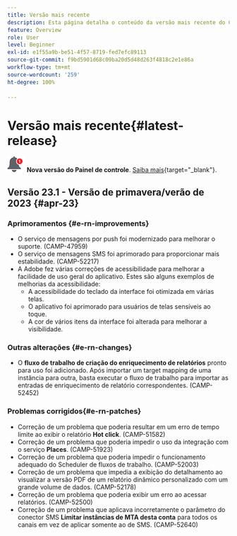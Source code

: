 ```yaml
---
title: Versão mais recente
description: Esta página detalha o conteúdo da versão mais recente do Campaign Standard
feature: Overview
role: User
level: Beginner
exl-id: e1f55a9b-be51-4f57-8719-fed7efc89113
source-git-commit: f9bd5901d68c09ba20d5d48d263f4818c2e1e86a
workflow-type: tm+mt
source-wordcount: '259'
ht-degree: 100%

---
```



# Versão mais recente{#latest-release}

![Painel de controle](assets/do-not-localize/cp-icon.png) **Nova versão do Painel de controle**. [Saiba mais](https://experienceleague.adobe.com/docs/control-panel/using/release-notes.html?lang=pt-BR){target="_blank"}.

## Versão 23.1 - Versão de primavera/verão de 2023 {#apr-23}

### Aprimoramentos {#e-rn-improvements}

* O serviço de mensagens por push foi modernizado para melhorar o suporte. (CAMP-47959)
* O serviço de mensagens SMS foi aprimorado para proporcionar mais estabilidade. (CAMP-52217)
* A Adobe fez várias correções de acessibilidade para melhorar a facilidade de uso geral do aplicativo. Estes são alguns exemplos de melhorias da acessibilidade:
   * A acessibilidade do teclado da interface foi otimizada em várias telas.
   * O aplicativo foi aprimorado para usuários de telas sensíveis ao toque.
   * A cor de vários itens da interface foi alterada para melhorar a visibilidade.

### Outras alterações {#e-rn-changes}

* O **fluxo de trabalho de criação do enriquecimento de relatórios** pronto para uso foi adicionado. Após importar um target mapping de uma instância para outra, basta executar o fluxo de trabalho para importar as entradas de enriquecimento de relatório correspondentes. (CAMP-52452)

### Problemas corrigidos{#e-rn-patches}

* Correção de um problema que poderia resultar em um erro de tempo limite ao exibir o relatório **Hot click**. (CAMP-51582)
* Correção de um problema que poderia impedir o uso da integração com o serviço **Places**. (CAMP-51923)
* Correção de um problema que poderia impedir o funcionamento adequado do Scheduler de fluxos de trabalho. (CAMP-52003)
* Correção de um problema que impedia a exibição do detalhamento ao visualizar a versão PDF de um relatório dinâmico personalizado com um grande volume de dados. (CAMP-52178)
* Correção de um problema que poderia exibir um erro ao acessar relatórios. (CAMP-52500)
* Correção de um problema que aplicava incorretamente o parâmetro do conector SMS **Limitar instâncias de MTA desta conta** para todos os canais em vez de aplicar somente ao de SMS. (CAMP-52640)
